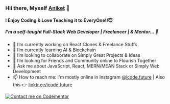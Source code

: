 ### Hii there, Myself [Aniket](https://hidraqula.github.io) 👋
#### I Enjoy Coding & Love Teaching it to EveryOne!!😇
##### I'm a self-taught Full-Stack Web Developer | Freelancer | & Mentor... 🚀

- 🔭 I’m currently working on React Clones & Freelance Stuffs
- 🌱 I’m currently learning AI & Blockchain
- 👯 I’m looking to collaborate on Simply Great Projects & Ideas
- 🤔 I’m looking for Friends and Community online to Flourish Together 
- 💬 Ask me about JavaScript, React, MERN/MEAN Stack or Simply Web Development
- 📫 How to reach me: I'm mostly online in Instagram [@icode.future](https://instagram.com/icode.future) | Also this 👉 [linktr.ee/icode.future](https://linktr.ee/icode.future)


<!--
**HiDraqula/HiDraqula** is a ✨ _special_ ✨ repository because its `README.md` (this file) appears on your GitHub profile.

Here are some ideas to get you started:

- 🔭 I’m currently working on ...
- 🌱 I’m currently learning ...
- 👯 I’m looking to collaborate on ...
- 🤔 I’m looking for help with ...
- 💬 Ask me about ...
- 📫 How to reach me: ...
- 😄 Pronouns: ...
- ⚡ Fun fact: ...
-->

[![Contact me on Codementor](https://www.codementor.io/m-badges/aniket.sharma/find-me-on-cm-b.svg)](https://www.codementor.io/@aniket.sharma?refer=badge)
<!--
## My Github Stats
[![HitCount](http://hits.dwyl.io/HiDraqula/badges.svg)](http://hits.dwyl.io/HiDraqula/badges)


[![Aniket's github stats](https://github-readme-stats.vercel.app/api?username=HiDraqula&&show_icons=true&theme=radical)](https://github.com/anuraghazra/github-readme-stats)
![1](https://github-readme-stats.vercel.app/api/top-langs/?username=HiDraqula&layout=compact&theme=merko)

##

<a href="https://twitter.com/pratap2210" rel="nofollow"> <img align="left" alt="Aniket | Twitter" width="22px" src="https://raw.githubusercontent.com/anuraghazra/anuraghazra/master/assets/twitter.svg" style="max-width:100%;"></a><a href="https://twitter.com/ICodeFuture_" rel="nofollow"> <img align="left" alt="Aniket Sharma | Linkedin" width="22px" src="https://img.icons8.com/fluent/48/000000/linkedin-2.png" style="max-width:100%;"></a> 

--> 
